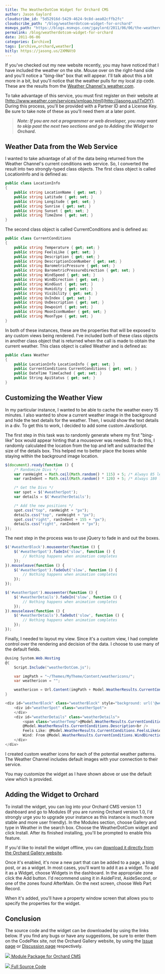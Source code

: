 ```yaml
---
title: The WeatherDotCom Widget for Orchard CMS
author: Jason Gaylord
cloudscribe_id: "5d52916d-5429-4624-9c8d-aea02cffb2fc"
cloudscribe_path: "/blog/weatherdotcom-widget-for-orchard"
msmvps_path: "https://blogs.msmvps.com/jgaylord/2011/06/06/the-weatherdotcom-widget-for-orchard-cms/"
permalink: /blog/weatherdotcom-widget-for-orchard
date: 2011-06-06
categories: [archive]
tags: [archive,orchard,weather]
bitly: https://jasong.us/2XMNXtO
---
```


If you've checked out my new website recently, you may have noticed that I have included the weather on the site. Mouse over on the right-hand side and you'll notice a "bing-like" box that will appear. I'll talk about this a bit more in a bit, but you'll notice that the weather pulls for my local zip code. These are the results from the [Weather Channel's weather.com](https://jasong.us/2LcSmAl).

To take advantage of this service, you must first register on their website at [http://www.weather.com/services/xmloap.html](http://jasong.us/lTxDfY). During this process, you'll be provided with a Partner ID and a License Key. Be sure to take note of these as you'll need them at a later point.

> ***<span color="#666666" style="color: rgb(102, 102, 102);">Note: If you are not a programmer or web developer, you may want to skip past the next two sections and go to Adding the Widget to Orchard.</span>***

## Weather Data from the Web Service
I wanted to take advantage of all of the data being returned from the Weather Channel's current conditions web service. So, I converted the result into two strongly-typed class objects. The first class object is called LocationInfo and is defined as:

```csharp
public class LocationInfo
{
    public string LocationName { get; set; }
    public string Latitude { get; set; }
    public string Longitude { get; set; }
    public string Sunrise { get; set; }
    public string Sunset { get; set; }
    public string TimeZone { get; set; }
}
```

The second class object is called CurrentConditions and is defined as:

```csharp
public class CurrentConditions
{
    public string Temperature { get; set; }
    public string FeelsLike { get; set; }
    public string Description { get; set; }
    public string DescriptionIconNumber { get; set; }
    public string BarometricPressure { get; set; }
    public string BarometricPressureDirection { get; set; }
    public string WindSpeed { get; set; }
    public string WindDirection { get; set; }
    public string WindGust { get; set; }
    public string Humidity { get; set; }
    public string Visibility { get; set; }
    public string UvIndex { get; set; }
    public string UvDescription { get; set; }
    public string Dewpoint { get; set; }
    public string MoonIconNumber { get; set; }
    public string MoonType { get; set; }
}
```

In both of these instances, these are the properties that will be exposed to any custom views being rendered. I've included both of these class objects in another class object that is returned when the call is made to obtain the current weather. This class object is called Weather and is defined as:

```csharp
public class Weather
{        
    public LocationInfo LocationInfo { get; set; }
    public CurrentConditions CurrentConditions { get; set; }
    public DateTime TimeCached { get; set; }
    public String ApiStatus { get; set; }
}
```

## Customizing the Weather View
In my particular instance, I wanted to be able to cache the weather every 15 minutes. I also wanted to show a current weather image in the background and hide the text details for the weather. Then, I would show the text details in a div. To get this to work, I decided to add some custom JavaScript.

The first step in this task was to randomly generate where my first "bing-like" box would appear hinting that a mouseover was needed. To do this, I randomly calculated the location from the top and left and subtracted the size of the details box. This helped me to better place the boxes while staying within the background image location.

```javascript
$(document).ready(function () {
    /* Randomize Divs */
    var ranHeight = Math.ceil(Math.random() * 115) + 5; /* Always 85 less than height */
    var ranIndent = Math.ceil(Math.random() * 120) + 5; /* Always 180 less than height */

    /* Get the Divs */
    var spot = $('#weatherSpot');
    var details = $('#weatherDetails');

    /* Add the new positions */
    spot.css("top", ranHeight + "px");
    details.css("top", ranHeight + "px");
    spot.css("right", ranIndent + 155 + "px");
    details.css("right", ranIndent + "px");
});
```

The next step in the process was to use jQuery to fade in and out the boxes.

```javascript
$('#weatherBlock').mouseenter(function () {
    $('#weatherSpot').fadeIn('slow', function () {
        // Nothing happens when animation completes
    });
}).mouseleave(function () {
    $('#weatherSpot').fadeOut('slow', function () {
        // Nothing happens when animation completes
    });
});

$('#weatherSpot').mouseenter(function () {
    $('#weatherDetails').fadeIn('slow', function () {
        // Nothing happens when animation completes
    });
}).mouseleave(function () {
    $('#weatherDetails').fadeOut('slow', function () {
        // Nothing happens when animation completes
    });
});
```

Finally, I needed to layout my view. Since it's a custom view, I had complete control over the rendering and decision of the data. I choose to use many of the default fields.

```csharp
@using System.Web.Hosting
@{
    Script.Include("weatherDotCom.js");

    var imgPath = "~/Themes/MyTheme/Content/weathericons/";
    var weathericon = "";

    weathericon = Url.Content(imgPath + Model.WeatherResults.CurrentConditions.DescriptionIconNumber + ".png");
}

<div id="weatherBlock" class="weatherBlock" style="background: url('@weathericon') no-repeat;">
    <div id="weatherSpot" class="weatherSpot">
    </div>
    <div id="weatherDetails" class="weatherDetails">
        <span class="weatherTemp">@Model.WeatherResults.CurrentConditions.Temperature&deg;F</span><br />
        @Model.WeatherResults.CurrentConditions.Description<br />
        Feels Like: @Model.WeatherResults.CurrentConditions.FeelsLike&deg;<br />
        Wind: From @Model.WeatherResults.CurrentConditions.WindDirection at @Model.WeatherResults.CurrentConditions.WindSpeed mph
    </div>
</div>
```

I created custom weather icons for each of the potential weather patterns. The Weather Channel includes default images with your connection to their service.

You may customize the widget as I have shown above or use the default view which is provided.

## Adding the Widget to Orchard
To install the widget, you can log into your Orchard CMS version 1.1 dashboard and go to Modules (If you are running Orchard version 1.0, I'd strongly urge you to upgrade your instance as this instance is much more stable and more user friendly). In the Modules section, choose Gallery and type in Weather in the search box. Choose the WeatherDotCom widget and click Install. After its finished installing, you'll be prompted to enable this feature.

If you'd like to install the widget offline, you can [download it directly from the Orchard Gallery website](http://jasong.us/kVwwY7).

Once it's enabled, it's now a new part that can be added to a page, a blog post, or as a widget. In most cases, you'll want to add it as a widget. To add it as a Widget, choose Widgets in the dashboard. In the appropriate zone click the Add button. I'd recommend using it in AsideFirst, AsideSecond, or one of the zones found AfterMain. On the next screen, choose Web Part Record.

When it's added, you'll have a property window screen that allows you to specify the properties for the widget.

## Conclusion
The source code and the widget can be downloaded by using the links below. If you find any bugs or have any suggestions, be sure to enter them on the CodePlex site, not the Orchard Gallery website, by using the [Issue page](http://jasong.us/jSK0CU) or [Discussion page](http://jasong.us/j2PCWf) respectively.

[![](http://jasong.us/jrk74Q) Module Package for Orchard CMS](http://jasong.us/iVgLrU "http://jasong.us/iVgLrU")

[![](http://jasong.us/jrk74Q) Full Source Code](http://jasong.us/mhsING "http://jasong.us/mhsING")